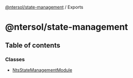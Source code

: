 [@ntersol/state-management](README.md) / Exports

# @ntersol/state-management

## Table of contents

### Classes

- [NtsStateManagementModule](classes/ntsstatemanagementmodule.md)
